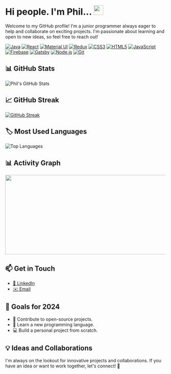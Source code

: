 # Hi people. I'm Phil... <img src="https://raw.githubusercontent.com/MartinHeinz/MartinHeinz/master/wave.gif" width="30px">

Welcome to my GitHub profile! I'm a junior programmer always eager to help and collaborate on exciting projects. I'm passionate about learning and open to new ideas, so feel free to reach out!

[![Java](https://img.shields.io/badge/Java-ED8B00?style=for-the-badge&logo=java&logoColor=white)]()
[![React](https://img.shields.io/badge/React-61DAFB?style=for-the-badge&logo=react&logoColor=white)]()
[![Material UI](https://img.shields.io/badge/Material_UI-0081CB?style=for-the-badge&logo=material-ui&logoColor=white)]()
[![Redux](https://img.shields.io/badge/Redux-764ABC?style=for-the-badge&logo=redux&logoColor=white)]()
[![CSS3](https://img.shields.io/badge/CSS3-1572B6?style=for-the-badge&logo=css3&logoColor=white)]()
[![HTML5](https://img.shields.io/badge/HTML5-E34F26?style=for-the-badge&logo=html5&logoColor=white)]()
[![JavaScript](https://img.shields.io/badge/JavaScript-F7DF1E?style=for-the-badge&logo=javascript&logoColor=black)]()
[![Firebase](https://img.shields.io/badge/Firebase-FFCA28?style=for-the-badge&logo=firebase&logoColor=black)]()
[![Gatsby](https://img.shields.io/badge/Gatsby-663399?style=for-the-badge&logo=gatsby&logoColor=white)]()
[![Node.js](https://img.shields.io/badge/Node.js-43853D?style=for-the-badge&logo=node.js&logoColor=white)]()
[![Git](https://img.shields.io/badge/Git-F05032?style=for-the-badge&logo=git&logoColor=white)]()

## 📊 GitHub Stats

![Phil's GitHub Stats](https://github-readme-stats.vercel.app/api?username=filippaskalev&show_icons=true&theme=radical)

## 📈 GitHub Streak

[![GitHub Streak](https://streak-stats.demolab.com?user=filippaskalev&date_format=j%20M%5B%20Y%5D&mode=weekly)](https://git.io/streak-stats)

## 🏷️ Most Used Languages

![Top Languages](https://github-readme-stats.vercel.app/api/top-langs/?username=filippaskalev&layout=compact&theme=radical)

## 📊 Activity Graph

<a>
<img height=250 width=800 src="https://github-readme-activity-graph.vercel.app/graph?username=FilipPaskalev" />
</a>

<!-- ## 🌟 Featured Projects

- [🌐 Project 1](https://github.com/filippaskalev/project-1): Brief description of the project.
- [📱 Project 2](https://github.com/filippaskalev/project-2): Brief description of the project. -->

<!-- ## 📚 Blog Posts

- [📝 Title of Blog Post 1](https://your-blog-link-1): Brief description or excerpt from the post.
- [📝 Title of Blog Post 2](https://your-blog-link-2): Brief description or excerpt from the post. -->

## 📫 Get in Touch

- [💼 LinkedIn](https://www.linkedin.com/in/paskalevfilip/)
- [✉️ Email](mailto:paskalevfilip@gmail.com)

## 🎯 Goals for 2024

- 🚀 Contribute to open-source projects.
- 🌱 Learn a new programming language.
- 💻 Build a personal project from scratch.

## 💡 Ideas and Collaborations

I'm always on the lookout for innovative projects and collaborations. If you have an idea or want to work together, let's connect! 🤝
